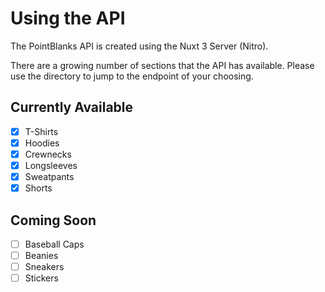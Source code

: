 # Using the API

The PointBlanks API is created using the Nuxt 3 Server (Nitro). 

There are a growing number of sections that the API has available. Please use the directory to jump to the endpoint of your choosing.

## Currently Available
- [x]  T-Shirts
- [x]  Hoodies
- [x]  Crewnecks
- [x]  Longsleeves
- [x]  Sweatpants
- [x]  Shorts

## Coming Soon
- [ ]  Baseball Caps
- [ ]  Beanies
- [ ]  Sneakers
- [ ]  Stickers
